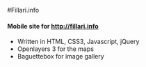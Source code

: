 #Fillari.info

#### Mobile site for http://fillari.info

* Written in HTML, CSS3, Javascript, jQuery 
* Openlayers 3 for the maps
* Baguettebox for image gallery
